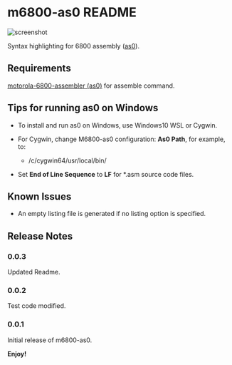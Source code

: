 # m6800-as0 README

![screenshot](https://github.com/ryu10/m6800-as0/blob/master/screenshot.png?raw=true)

Syntax highlighting for 6800 assembly ([as0](https://github.com/JimInCA/motorola-6800-assembler)).

## Requirements

[motorola-6800-assembler (as0)](https://github.com/JimInCA/motorola-6800-assembler)
for assemble command.

## Tips for running as0 on Windows

* To install and run as0 on Windows, use Windows10 WSL or Cygwin.

* For Cygwin, change M6800-as0 configuration: **As0 Path**, for example, to:
  * /c/cygwin64/usr/local/bin/

* Set **End of Line Sequence** to **LF** for *.asm source code files.

## Known Issues

* An empty listing file is generated if no listing option is specified.

## Release Notes

### 0.0.3

Updated Readme.

### 0.0.2

Test code modified.

### 0.0.1

Initial release of m6800-as0.

**Enjoy!**
